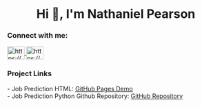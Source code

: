 <h1 align="center">Hi 👋, I'm Nathaniel Pearson</h1>
<h3 align="left">Connect with me:</h3>
<p align="left">
  <a href="https://linkedin.com/in/nathaniel-g-pearson/" target="blank">
    <img align="center" src="https://raw.githubusercontent.com/rahuldkjain/github-profile-readme-generator/master/src/images/icons/Social/linked-in-alt.svg" alt="https://www.linkedin.com/in/nathaniel-g-pearson/" height="30" width="40" />
  </a>
  <a href="https://kaggle.com/thanielspaniel" target="blank">
    <img align="center" src="https://raw.githubusercontent.com/rahuldkjain/github-profile-readme-generator/master/src/images/icons/Social/kaggle.svg" alt="https://www.kaggle.com/thanielspaniel" height="30" width="40" />
  </a>
</p>

<h3>Project Links</h3>
<p>
  - Job Prediction HTML: <a href="https://npearsonat.github.io/GradProject2/" target="_blank">GitHub Pages Demo</a><br>
  - Job Prediction Python Github Repository: <a href="https://github.com/npearsonat/GradProject2" target="_blank">GitHub Repository</a>
</p>

